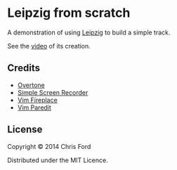 # Leipzig from scratch

A demonstration of using [Leipzig](https://github.com/ctford/leipzig) to build a simple track.

See the [video](https://www.youtube.com/watch?v=Lp_kQh34EWA) of its creation.

## Credits
* [Overtone](http://overtone.github.io/)
* [Simple Screen Recorder](http://www.maartenbaert.be/simplescreenrecorder/)
* [Vim Fireplace](https://github.com/tpope/vim-fireplace)
* [Vim Paredit](http://www.vim.org/scripts/script.php?script_id=3998)

## License

Copyright © 2014 Chris Ford 

Distributed under the MIT Licence.
